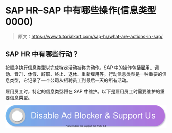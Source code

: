 # SAP HR–SAP 中有哪些操作(信息类型 0000)

> 原文：<https://www.tutorialkart.com/sap-hr/what-are-actions-in-sap/>

## **SAP HR 中有哪些行动？**

按顺序执行信息类型以完成特定活动被称为动作。SAP 中的操作包括雇用、调动、晋升、休假、辞职、终止、退休、重新雇用等。行动信息类型是一种重要的信息类型，它记录了一个公司从招聘员工到最后一天的所有活动。

雇用员工时，特定的信息类型将在 SAP 中维护。以下是雇用员工时需要维护的重要信息类型。

[![](img/925da31b32d6bc3827932f6c8afb11bb.png)](https://www.tutorialkart.com/)